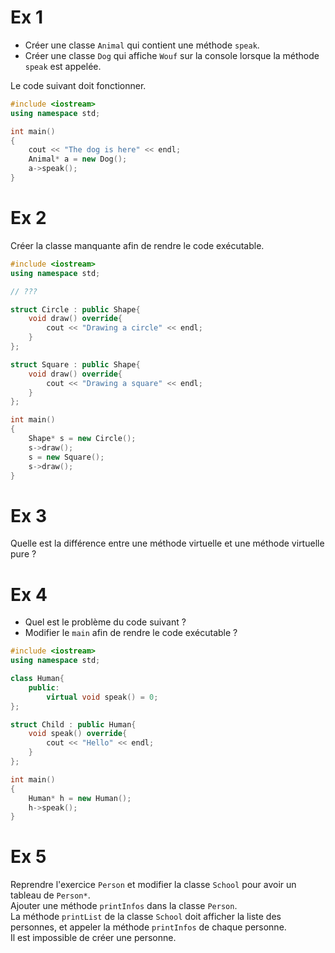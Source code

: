 # Ex 1

- Créer une classe `Animal` qui contient une méthode `speak`.
- Créer une classe `Dog` qui affiche `Wouf` sur la console lorsque la méthode  
  `speak` est appelée.

Le code suivant doit fonctionner.

```cpp
#include <iostream>
using namespace std;

int main()
{
    cout << "The dog is here" << endl;
    Animal* a = new Dog();
    a->speak();
}
```

# Ex 2

Créer la classe manquante afin de rendre le code exécutable.

```CPP
#include <iostream>
using namespace std;

// ???

struct Circle : public Shape{
    void draw() override{
        cout << "Drawing a circle" << endl;
    }
};

struct Square : public Shape{
    void draw() override{
        cout << "Drawing a square" << endl;
    }
};

int main()
{
    Shape* s = new Circle();
    s->draw();
    s = new Square();
    s->draw();
}
```

# Ex 3

Quelle est la différence entre une méthode virtuelle et une méthode virtuelle pure ?

# Ex 4

- Quel est le problème du code suivant ?
- Modifier le `main` afin de rendre le code exécutable ?

```CPP	
#include <iostream>
using namespace std;

class Human{
    public:
        virtual void speak() = 0;
};

struct Child : public Human{
    void speak() override{
        cout << "Hello" << endl;
    }
};

int main()
{
    Human* h = new Human();
    h->speak();
}
```

# Ex 5

Reprendre l'exercice `Person` et modifier la classe `School` pour avoir un tableau de `Person*`.  
Ajouter une méthode `printInfos` dans la classe `Person`.  
La méthode `printList` de la classe `School` doit afficher la liste des personnes, et appeler la méthode `printInfos` de chaque personne.  
Il est impossible de créer une personne.  
